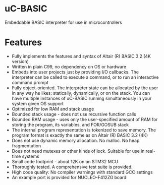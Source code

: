 # uC-BASIC
Embeddable BASIC interpreter for use in microcontrollers
# Features
- Fully implements the features and syntax of Altair (R) BASIC 3.2 (4K version)
- Written in plain C99, no dependency on OS or hardware
- Embeds into user projects just by providing I/O callbacks. The interpreter can be called to execute a command, or to run an interactive command prompt
- Fully object-oriented. The interpreter state can be allocated by the user in any way he likes: statically, dynamically, or on the stack. You can have multiple instances of uC-BASIC running simultaneously in your system given OS support
- Optimized for low RAM and stack usage
- Bounded stack usage - does not use recursive function calls
- Bounded RAM usage - uses only the user-specified amount of RAM for storing the program, its variables, and FOR/GOSUB stack
- The internal program representation is tokenized to save memory. The program format is exactly the same as on Altair (R) BASIC 3.2 (4K)
- Does not use dynamic memory allocation. No malloc. No heap fragmentation
- Does not need mutexes or other kinds of lock. Suitable for use in real-time systems
- Small code footprint - about 12K on an STM32 MCU
- Thoroughly tested. A comprehensive test suite is provided.
- High code quality: No compiler warnings with standard GCC settings
- An example port is provided for NUCLEO-F412ZG board
